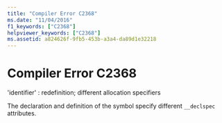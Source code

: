 ```yaml
---
title: "Compiler Error C2368"
ms.date: "11/04/2016"
f1_keywords: ["C2368"]
helpviewer_keywords: ["C2368"]
ms.assetid: a824626f-9fb5-453b-a3a4-da89d1e32218
---
```

# Compiler Error C2368

'identifier' : redefinition; different allocation specifiers

The declaration and definition of the symbol specify different `__declspec` attributes.